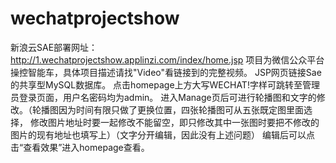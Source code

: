 # wechatprojectshow
新浪云SAE部署网址：http://1.wechatprojectshow.applinzi.com/index/home.jsp
项目为微信公众平台操控智能车，具体项目描述请找"Video"看链接到的完整视频。
JSP网页链接Sae的共享型MySQL数据库。
点击homepage上方大写WECHAT!字样可跳转至管理员登录页面，用户名密码均为admin。
进入Manage页后可进行轮播图和文字的修改。（轮播图因为时间有限只做了更换位置，四张轮播图可从五张既定图里面选择，
修改图片地址时要一起修改不能留空，即只修改其中一张图时要把不修改的图片的现有地址也填写上）（文字分开编辑，因此没有上述问题）
编辑后可以点击“查看效果”进入homepage查看。
